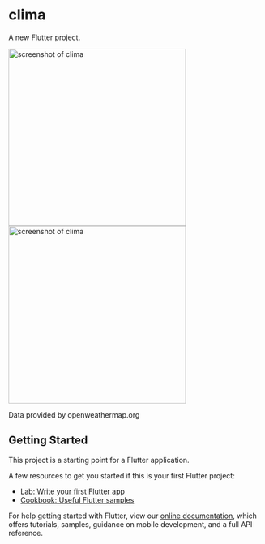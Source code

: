 # clima

A new Flutter project.

<div>
<img src="https://user-images.githubusercontent.com/87140247/155383448-a76133d4-cb69-4ed3-ab07-038f2dc9e2a3.jpeg" width="350" alt="screenshot of clima">
<img src="https://user-images.githubusercontent.com/87140247/155204143-d4136bd1-bcff-4bc7-b28f-a36c1e21229b.jpeg" width="350" alt="screenshot of clima">
</div>

Data provided by openweathermap.org


## Getting Started

This project is a starting point for a Flutter application.

A few resources to get you started if this is your first Flutter project:

- [Lab: Write your first Flutter app](https://flutter.dev/docs/get-started/codelab)
- [Cookbook: Useful Flutter samples](https://flutter.dev/docs/cookbook)

For help getting started with Flutter, view our
[online documentation](https://flutter.dev/docs), which offers tutorials,
samples, guidance on mobile development, and a full API reference.
